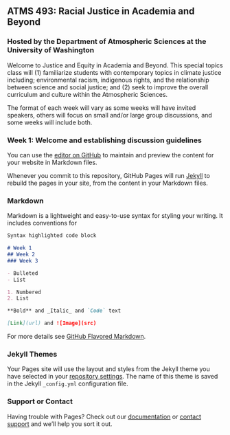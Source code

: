 ## ATMS 493: Racial Justice in Academia and Beyond 
### Hosted by the Department of Atmospheric Sciences at the University of Washington

Welcome to Justice and Equity in Academia and Beyond.  This special topics class will (1) familiarize students with contemporary topics in climate justice including; environmental racism, indigenous rights, and the relationship between science and social justice; and (2) seek to improve the overall curriculum and culture within the Atmospheric Sciences. 
  
The format of each week will vary as some weeks will have invited speakers, others will focus on small and/or large group discussions, and some weeks will include both. 

### Week 1: Welcome and establishing discussion guidelines


You can use the [editor on GitHub](https://github.com/kbren/Racial_justice_atmos_sci_UW/edit/gh-pages/index.md) to maintain and preview the content for your website in Markdown files.

Whenever you commit to this repository, GitHub Pages will run [Jekyll](https://jekyllrb.com/) to rebuild the pages in your site, from the content in your Markdown files.

### Markdown

Markdown is a lightweight and easy-to-use syntax for styling your writing. It includes conventions for

```markdown
Syntax highlighted code block

# Week 1 
## Week 2
### Week 3

- Bulleted
- List

1. Numbered
2. List

**Bold** and _Italic_ and `Code` text

[Link](url) and ![Image](src)
```

For more details see [GitHub Flavored Markdown](https://guides.github.com/features/mastering-markdown/).

### Jekyll Themes

Your Pages site will use the layout and styles from the Jekyll theme you have selected in your [repository settings](https://github.com/kbren/Racial_justice_atmos_sci_UW/settings). The name of this theme is saved in the Jekyll `_config.yml` configuration file.

### Support or Contact

Having trouble with Pages? Check out our [documentation](https://docs.github.com/categories/github-pages-basics/) or [contact support](https://github.com/contact) and we’ll help you sort it out.
